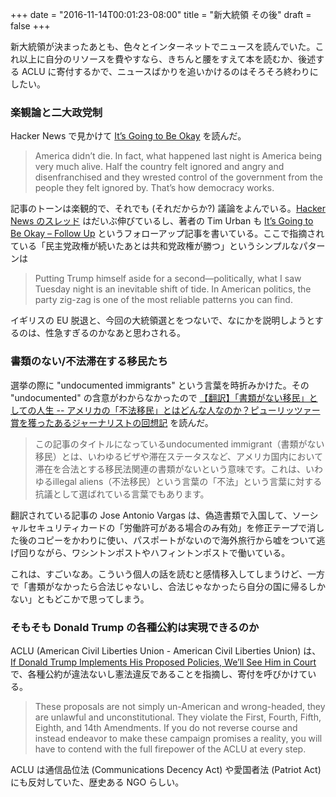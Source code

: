 +++
date = "2016-11-14T00:01:23-08:00"
title = "新大統領 その後"
draft = false
+++

新大統領が決まったあとも、色々とインターネットでニュースを読んでいた。これ以上に自分のリソースを費やすなら、きちんと腰をすえて本を読むか、後述する ACLU に寄付するかで、ニュースばかりを追いかけるのはそろそろ終わりにしたい。

### 楽観論と二大政党制

Hacker News で見かけて [It’s Going to Be Okay](http://waitbutwhy.com/2016/11/its-going-to-be-okay.html) を読んだ。

> America didn’t die. In fact, what happened last night is America being very much alive. Half the country felt ignored and angry and disenfranchised and they wrested control of the government from the people they felt ignored by. That’s how democracy works.

記事のトーンは楽観的で、それでも (それだからか?) 議論をよんでいる。[Hacker News のスレッド](https://news.ycombinator.com/item?id=12910917) はだいぶ伸びているし、著者の Tim Urban も [It’s Going to Be Okay – Follow Up](http://waitbutwhy.com/2016/11/its-going-to-be-okay-follow-up.html) というフォローアップ記事を書いている。ここで指摘されている「民主党政権が続いたあとは共和党政権が勝つ」というシンプルなパターンは

> Putting Trump himself aside for a second—politically, what I saw Tuesday night is an inevitable shift of tide. In American politics, the party zig-zag is one of the most reliable patterns you can find.

イギリスの EU 脱退と、今回の大統領選とをつないで、なにかを説明しようとするのは、性急すぎるのかなあと思わされる。

### 書類のない/不法滞在する移民たち

選挙の際に "undocumented immigrants" という言葉を時折みかけた。その "undocumented" の含意がわからなかったので [【翻訳】「書類がない移民」としての人生 -- アメリカの「不法移民」とはどんな人なのか？ピューリッツァー賞を獲ったあるジャーナリストの回想記](http://yuichikawa.hatenablog.com/entry/my-life-as-an-undocumented-immigrant) を読んだ。

> この記事のタイトルになっているundocumented immigrant（書類がない移民）とは、いわゆるビザや滞在ステータスなど、アメリカ国内において滞在を合法とする移民法関連の書類がないという意味です。これは、いわゆるillegal aliens（不法移民）という言葉の「不法」という言葉に対する抗議として選ばれている言葉でもあります。

翻訳されている記事の Jose Antonio Vargas は、偽造書類で入国して、ソーシャルセキュリティカードの「労働許可がある場合のみ有効」を修正テープで消した後のコピーをかわりに使い、パスポートがないので海外旅行から嘘をついて逃げ回りながら、ワシントンポストやハフィントンポストで働いている。

これは、すごいなあ。こういう個人の話を読むと感情移入してしまうけど、一方で「書類がなかったら合法じゃないし、合法じゃなかったら自分の国に帰るしかない」ともどこかで思ってしまう。

### そもそも Donald Trump の各種公約は実現できるのか

ACLU (American Civil Liberties Union - American Civil Liberties Union) は、[If Donald Trump Implements His Proposed Policies, We’ll See Him in Court](https://www.aclu.org/blog/speak-freely/if-donald-trump-implements-his-proposed-policies-well-see-him-court) で、各種公約が違法ないし憲法違反であることを指摘し、寄付を呼びかけている。

> These proposals are not simply un-American and wrong-headed, they are unlawful and unconstitutional. They violate the First, Fourth, Fifth, Eighth, and 14th Amendments. If you do not reverse course and instead endeavor to make these campaign promises a reality, you will have to contend with the full firepower of the ACLU at every step.

ACLU は通信品位法 (Communications Decency Act) や愛国者法 (Patriot Act) にも反対していた、歴史ある NGO らしい。
